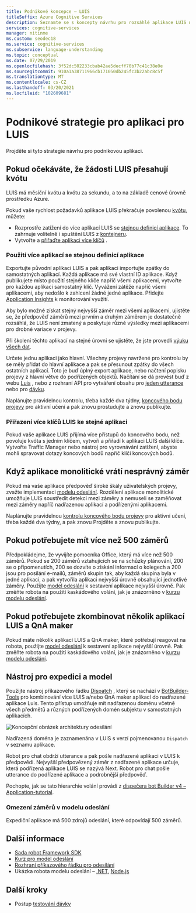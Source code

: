 ```yaml
---
title: Podnikové koncepce – LUIS
titleSuffix: Azure Cognitive Services
description: Seznamte se s koncepty návrhu pro rozsáhlé aplikace LUIS nebo více aplikacemi, včetně LUIS a QnA Maker dohromady.
services: cognitive-services
manager: nitinme
ms.custom: seodec18
ms.service: cognitive-services
ms.subservice: language-understanding
ms.topic: conceptual
ms.date: 07/29/2019
ms.openlocfilehash: 3f52dc502233cbab42ae5decff70b77c41c38e0e
ms.sourcegitcommit: 910a1a38711966cb171050db245fc3b22abc8c5f
ms.translationtype: MT
ms.contentlocale: cs-CZ
ms.lasthandoff: 03/20/2021
ms.locfileid: "102609681"
---
```

# <a name="enterprise-strategies-for-a-luis-app"></a>Podnikové strategie pro aplikaci pro LUIS
Projděte si tyto strategie návrhu pro podnikovou aplikaci.

## <a name="when-you-expect-luis-requests-beyond-the-quota"></a>Pokud očekáváte, že žádosti LUIS přesahují kvótu

LUIS má měsíční kvótu a kvótu za sekundu, a to na základě cenové úrovně prostředku Azure. 

Pokud vaše rychlost požadavků aplikace LUIS překračuje povolenou [kvótu](https://azure.microsoft.com/pricing/details/cognitive-services/language-understanding-intelligent-services/), můžete:

* Rozprostře zatížení do více aplikací LUIS se [stejnou definicí aplikace](#use-multiple-apps-with-same-app-definition). To zahrnuje volitelně i spuštění LUIS z [kontejneru](luis-container-howto.md). 
* Vytvořte a [přiřaďte aplikaci více klíčů](#assign-multiple-luis-keys-to-same-app) . 

### <a name="use-multiple-apps-with-same-app-definition"></a>Použití více aplikací se stejnou definicí aplikace
Exportujte původní aplikaci LUIS a pak aplikaci importujte zpátky do samostatných aplikací. Každá aplikace má své vlastní ID aplikace. Když publikujete místo použití stejného klíče napříč všemi aplikacemi, vytvořte pro každou aplikaci samostatný klíč. Vyvážení zátěže napříč všemi aplikacemi, aby nedošlo k zahlcení žádné jedné aplikace. Přidejte [Application Insights](./luis-csharp-tutorial-bf-v4.md) k monitorování využití. 

Aby bylo možné získat stejný nejvyšší záměr mezi všemi aplikacemi, ujistěte se, že předpověď záměrů mezi prvním a druhým záměrem je dostatečně rozsáhlá, že LUIS není zmatený a poskytuje různé výsledky mezi aplikacemi pro drobné variace v projevy. 

Při školení těchto aplikací na stejné úrovni se ujistěte, že jste provedli [výuku všech dat](luis-how-to-train.md#train-with-all-data).

Určete jednu aplikaci jako hlavní. Všechny projevy navržené pro kontrolu by se měly přidat do hlavní aplikace a pak se přesunout zpátky do všech ostatních aplikací. Toto je buď úplný export aplikace, nebo načtení popisku projevy z hlavní větve do podřízených objektů. Načítání se dá provést buď z webu [Luis](luis-reference-regions.md) , nebo z rozhraní API pro vytváření obsahu pro [jeden utterance](https://westus.dev.cognitive.microsoft.com/docs/services/5890b47c39e2bb17b84a55ff/operations/5890b47c39e2bb052c5b9c08) nebo pro [dávku](https://westus.dev.cognitive.microsoft.com/docs/services/5890b47c39e2bb17b84a55ff/operations/5890b47c39e2bb052c5b9c09). 

Naplánujte pravidelnou kontrolu, třeba každé dva týdny, [koncového bodu projevy](luis-how-to-review-endpoint-utterances.md) pro aktivní učení a pak znovu prostudujte a znovu publikujte. 

### <a name="assign-multiple-luis-keys-to-same-app"></a>Přiřazení více klíčů LUIS ke stejné aplikaci
Pokud vaše aplikace LUIS přijímá více přístupů do koncového bodu, než povoluje kvóta s jedním klíčem, vytvoří a přiřadí k aplikaci LUIS další klíče. Vytvořte Traffic Manager nebo nástroj pro vyrovnávání zatížení, abyste mohli spravovat dotazy koncových bodů napříč klíči koncových bodů. 

## <a name="when-your-monolithic-app-returns-wrong-intent"></a>Když aplikace monolitické vrátí nesprávný záměr
Pokud má vaše aplikace předpověď široké škály uživatelských projevy, zvažte implementaci [modelu odeslání](#dispatch-tool-and-model). Rozdělení aplikace monolitické umožňuje LUIS soustředit detekci mezi záměry a nemuseli se zaměňovat mezi záměry napříč nadřazenou aplikací a podřízenými aplikacemi. 

Naplánujte pravidelnou [kontrolu koncového bodu projevy](luis-how-to-review-endpoint-utterances.md) pro aktivní učení, třeba každé dva týdny, a pak znovu Projděte a znovu publikujte. 

## <a name="when-you-need-to-have-more-than-500-intents"></a>Pokud potřebujete mít více než 500 záměrů
Předpokládejme, že vyvíjíte pomocníka Office, který má více než 500 záměrů. Pokud se 200 záměrů vztahujících se na schůzky plánování, 200 se o připomenutích, 200 se dozvíte o získání informací o kolegech a 200 jsou pro posílání e-mailů, záměrů skupin tak, aby každá skupina byla v jedné aplikaci, a pak vytvořila aplikaci nejvyšší úrovně obsahující jednotlivé záměry. Použijte [model odeslání](#dispatch-tool-and-model) k sestavení aplikace nejvyšší úrovně. Pak změňte robota na použití kaskádového volání, jak je znázorněno v [kurzu modelu odeslání](/azure/bot-service/bot-builder-tutorial-dispatch?tabs=cs). 

## <a name="when-you-need-to-combine-several-luis-and-qna-maker-apps"></a>Pokud potřebujete zkombinovat několik aplikací LUIS a QnA maker
Pokud máte několik aplikací LUIS a QnA maker, které potřebují reagovat na robota, použijte [model odeslání](#dispatch-tool-and-model) k sestavení aplikace nejvyšší úrovně.  Pak změňte robota na použití kaskádového volání, jak je znázorněno v [kurzu modelu odeslání](/azure/bot-service/bot-builder-tutorial-dispatch?tabs=cs). 

## <a name="dispatch-tool-and-model"></a>Nástroj pro expedici a model
Použijte nástroj příkazového řádku [Dispatch][dispatch-tool] , který se nachází v [BotBuilder-Tools](https://github.com/Microsoft/botbuilder-tools) pro kombinování více LUIS a/nebo QnA maker aplikací do nadřazené aplikace Luis. Tento přístup umožňuje mít nadřazenou doménu včetně všech předmětů a různých podřízených domén subjektu v samostatných aplikacích. 

![Koncepční obrázek architektury odesílání](./media/luis-concept-enterprise/dispatch-architecture.png)

Nadřazená doména je zaznamenána v LUIS s verzí pojmenovanou `Dispatch` v seznamu aplikace. 

Robot pro chat obdrží utterance a pak pošle nadřazené aplikaci v LUIS k předpovědi. Nejvyšší předpovězený záměr z nadřazené aplikace určuje, která podřízená aplikace LUIS se nazývá Next. Robot pro chat pošle utterance do podřízené aplikace a podrobnější předpověď.

Pochopte, jak se tato hierarchie volání provádí z [dispečera bot Builder v4 – Application-tutorial](/azure/bot-service/bot-builder-tutorial-dispatch?tabs=cs).  

### <a name="intent-limits-in-dispatch-model"></a>Omezení záměrů v modelu odeslání
Expediční aplikace má 500 zdrojů odeslání, které odpovídají 500 záměrů. 

## <a name="more-information"></a>Další informace

* [Sada robot Framework SDK](https://github.com/Microsoft/botframework)
* [Kurz pro model odeslání](/azure/bot-service/bot-builder-tutorial-dispatch?tabs=cs)
* [Rozhraní příkazového řádku pro odesílání](https://github.com/Microsoft/botbuilder-tools)
* Ukázka robota modelu odeslání – [.NET](https://github.com/microsoft/BotBuilder-Samples/tree/master/samples/csharp_dotnetcore/14.nlp-with-dispatch), [Node.js](https://github.com/microsoft/BotBuilder-Samples/tree/master/samples/javascript_nodejs/14.nlp-with-dispatch)

## <a name="next-steps"></a>Další kroky

* Postup [testování dávky](luis-how-to-batch-test.md)

[dispatcher-application-tutorial]: /azure/bot-service/bot-builder-tutorial-dispatch
[dispatch-tool]: https://aka.ms/dispatch-tool